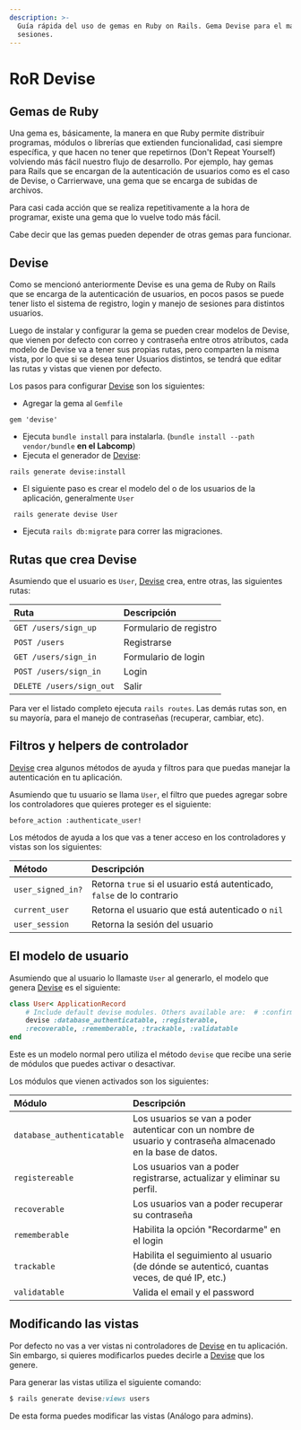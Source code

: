 ```yaml
---
description: >-
  Guía rápida del uso de gemas en Ruby on Rails. Gema Devise para el manejo de
  sesiones.
---
```


# RoR Devise

## Gemas de Ruby <a id="gemas-de-ruby"></a>

Una gema es, básicamente, la manera en que Ruby permite distribuir programas, módulos o librerías que extienden funcionalidad, casi siempre específica, y que hacen no tener que repetirnos \(Don't Repeat Yourself\) volviendo más fácil nuestro flujo de desarrollo. Por ejemplo, hay gemas para Rails que se encargan de la autenticación de usuarios como es el caso de Devise, o Carrierwave, una gema que se encarga de subidas de archivos.

Para casi cada acción que se realiza repetitivamente a la hora de programar, existe una gema que lo vuelve todo más fácil.

Cabe decir que las gemas pueden depender de otras gemas para funcionar.

## **Devise** <a id="devise"></a>

Como se mencionó anteriormente Devise es una gema de Ruby on Rails que se encarga de la autenticación de usuarios, en pocos pasos se puede tener listo el sistema de registro, login y manejo de sesiones para distintos usuarios.

Luego de instalar y configurar la gema se pueden crear modelos de Devise, que vienen por defecto con correo y contraseña entre otros atributos, cada modelo de Devise va a tener sus propias rutas, pero comparten la misma vista, por lo que si se desea tener Usuarios distintos, se tendrá que editar las rutas y vistas que vienen por defecto.

Los pasos para configurar [Devise](https://github.com/plataformatec/devise) son los siguientes:

* Agregar la gema al `Gemfile`

```text
gem 'devise'
```

* Ejecuta `bundle install` para instalarla. \(`bundle install --path vendor/bundle` **en el Labcomp**\)
* Ejecuta el generador de [Devise](https://github.com/plataformatec/devise):

```text
rails generate devise:install
```

* El siguiente paso es crear el modelo del o de los usuarios de la aplicación, generalmente `User`

```text
 rails generate devise User
```

* Ejecuta `rails db:migrate` para correr las migraciones.

## Rutas que crea Devise <a id="rutas-que-crea-devise"></a>

Asumiendo que el usuario es `User`, [Devise](https://github.com/plataformatec/devise) crea, entre otras, las siguientes rutas:

| Ruta | Descripción |
| :--- | :--- |
| `GET /users/sign_up` | Formulario de registro |
| `POST /users` | Registrarse |
| `GET /users/sign_in` | Formulario de login |
| `POST /users/sign_in` | Login |
| `DELETE /users/sign_out` | Salir |

Para ver el listado completo ejecuta `rails routes`. Las demás rutas son, en su mayoría, para el manejo de contraseñas \(recuperar, cambiar, etc\).

## Filtros y helpers de controlador <a id="filtros-y-helpers-de-controlador"></a>

​[Devise](https://github.com/plataformatec/devise) crea algunos métodos de ayuda y filtros para que puedas manejar la autenticación en tu aplicación.

Asumiendo que tu usuario se llama `User`, el filtro que puedes agregar sobre los controladores que quieres proteger es el siguiente:

```text
before_action :authenticate_user!
```



Los métodos de ayuda a los que vas a tener acceso en los controladores y vistas son los siguientes:

| Método | Descripción |
| :--- | :--- |
| `user_signed_in?` | Retorna `true` si el usuario está autenticado, `false` de lo contrario |
| `current_user` | Retorna el usuario que está autenticado o `nil` |
| `user_session` | Retorna la sesión del usuario |

## El modelo de usuario <a id="el-modelo-de-usuario"></a>

Asumiendo que al usuario lo llamaste `User` al generarlo, el modelo que genera [Devise](https://github.com/plataformatec/devise) es el siguiente:

```ruby
class User< ApplicationRecord  
    # Include default devise modules. Others available are:  # :confirmable, :lockable, :timeoutable and :omniauthable  
    devise :database_authenticatable, :registerable,         
    :recoverable, :rememberable, :trackable, :validatable
end
```



Este es un modelo normal pero utiliza el método `devise` que recibe una serie de módulos que puedes activar o desactivar.

Los módulos que vienen activados son los siguientes:

| Módulo | Descripción |
| :--- | :--- |
| `database_authenticatable` | Los usuarios se van a poder autenticar con un nombre de usuario y contraseña almacenado en la base de datos. |
| `registereable` | Los usuarios van a poder registrarse, actualizar y eliminar su perfil. |
| `recoverable` | Los usuarios van a poder recuperar su contraseña |
| `rememberable` | Habilita la opción "Recordarme" en el login |
| `trackable` | Habilita el seguimiento al usuario \(de dónde se autenticó, cuantas veces, de qué IP, etc.\) |
| `validatable` | Valida el email y el password |

## Modificando las vistas <a id="modificando-las-vistas"></a>

Por defecto no vas a ver vistas ni controladores de [Devise](https://github.com/plataformatec/devise) en tu aplicación. Sin embargo, si quieres modificarlos puedes decirle a [Devise](https://github.com/plataformatec/devise) que los genere.

Para generar las vistas utiliza el siguiente comando:

```ruby
$ rails generate devise:views users
```

De esta forma puedes modificar las vistas \(Análogo para admins\).

